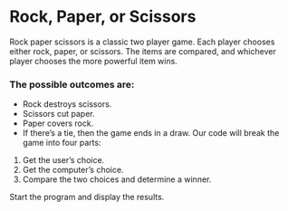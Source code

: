 # Rock, Paper, or Scissors
Rock paper scissors is a classic two player game. Each player chooses either rock, paper, or scissors. The items are compared, and whichever player chooses the more powerful item wins.

### The possible outcomes are:

- Rock destroys scissors.
- Scissors cut paper.
- Paper covers rock.
- If there’s a tie, then the game ends in a draw.
Our code will break the game into four parts:

1. Get the user’s choice.
2. Get the computer’s choice.
3. Compare the two choices and determine a winner.

Start the program and display the results.
